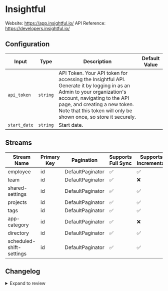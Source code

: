 # Insightful
Website: https://app.insightful.io/
API Reference: https://developers.insightful.io/

## Configuration

| Input | Type | Description | Default Value |
|-------|------|-------------|---------------|
| `api_token` | `string` | API Token. Your API token for accessing the Insightful API. Generate it by logging in as an Admin to your organization&#39;s account, navigating to the API page, and creating a new token. Note that this token will only be shown once, so store it securely. |  |
| `start_date` | `string` | Start date.  |  |

## Streams
| Stream Name | Primary Key | Pagination | Supports Full Sync | Supports Incremental |
|-------------|-------------|------------|---------------------|----------------------|
| employee | id | DefaultPaginator | ✅ |  ✅  |
| team | id | DefaultPaginator | ✅ |  ❌  |
| shared-settings | id | DefaultPaginator | ✅ |  ✅  |
| projects | id | DefaultPaginator | ✅ |  ✅  |
| tags | id | DefaultPaginator | ✅ |  ✅  |
| app-category | id | DefaultPaginator | ✅ |  ❌  |
| directory | id | DefaultPaginator | ✅ |  ✅  |
| scheduled-shift-settings | id | DefaultPaginator | ✅ |  ✅  |

## Changelog

<details>
  <summary>Expand to review</summary>

| Version          | Date              | Pull Request | Subject        |
|------------------|-------------------|--------------|----------------|
| 0.0.16 | 2025-08-09 | [64632](https://github.com/airbytehq/airbyte/pull/64632) | Update dependencies |
| 0.0.15 | 2025-08-02 | [64238](https://github.com/airbytehq/airbyte/pull/64238) | Update dependencies |
| 0.0.14 | 2025-07-26 | [63828](https://github.com/airbytehq/airbyte/pull/63828) | Update dependencies |
| 0.0.13 | 2025-07-19 | [63497](https://github.com/airbytehq/airbyte/pull/63497) | Update dependencies |
| 0.0.12 | 2025-07-12 | [63101](https://github.com/airbytehq/airbyte/pull/63101) | Update dependencies |
| 0.0.11 | 2025-07-05 | [62561](https://github.com/airbytehq/airbyte/pull/62561) | Update dependencies |
| 0.0.10 | 2025-06-28 | [62196](https://github.com/airbytehq/airbyte/pull/62196) | Update dependencies |
| 0.0.9 | 2025-06-21 | [61869](https://github.com/airbytehq/airbyte/pull/61869) | Update dependencies |
| 0.0.8 | 2025-06-14 | [61077](https://github.com/airbytehq/airbyte/pull/61077) | Update dependencies |
| 0.0.7 | 2025-05-24 | [60595](https://github.com/airbytehq/airbyte/pull/60595) | Update dependencies |
| 0.0.6 | 2025-05-10 | [59861](https://github.com/airbytehq/airbyte/pull/59861) | Update dependencies |
| 0.0.5 | 2025-05-03 | [59285](https://github.com/airbytehq/airbyte/pull/59285) | Update dependencies |
| 0.0.4 | 2025-04-26 | [58769](https://github.com/airbytehq/airbyte/pull/58769) | Update dependencies |
| 0.0.3 | 2025-04-19 | [58155](https://github.com/airbytehq/airbyte/pull/58155) | Update dependencies |
| 0.0.2 | 2025-04-12 | [57687](https://github.com/airbytehq/airbyte/pull/57687) | Update dependencies |
| 0.0.1 | 2025-04-09 | [57529](https://github.com/airbytehq/airbyte/pull/57529) | Initial release by [@btkcodedev](https://github.com/btkcodedev) via Connector Builder |

</details>
